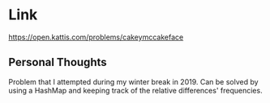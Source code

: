 # Link

https://open.kattis.com/problems/cakeymccakeface

## Personal Thoughts

Problem that I attempted during my winter break in 2019. Can be solved by using a HashMap and keeping track of the relative differences' frequencies.

